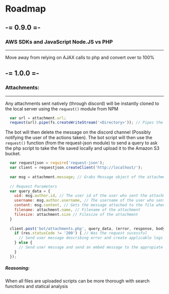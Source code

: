 
# Roadmap
## -= 0.9.0 =-

### AWS SDKs and JavaScript Node.JS vs PHP
---
  Move away from relying on AJAX calls to php and convert over to 100% 
## -= 1.0.0 =-

### Attachments: 
---
  Any attachments sent natively (through discord) will be instantly cloned to the local server using the ```request()``` module from NPM
  ```javascript
    var url = attachment.url;
    request(url).pipe(fs.createWriteStream('<Directory>')); // Pipes the input stream into a file skipping the memory cache
  ```
  The bot will then delete the message on the discord channel (Possibly notifying the user of the actions taken). 
  The bot script will then use the ```request()``` function (from the request-json module) to send a query to ask the php script to take the file saved locally and upload it to the Amazon S3 bucket.
  ```javascript
    var requestjson = require('request-json');
    var client = requestjson.createClient('http://localhost/');
    
    var msg = attachment.message; // Grabs Message object of the attachment for shorthand
    
    // Request Parameters
    var query_data = {
      uid: msg.author.id, // The user id of the user who sent the attachment
      username: msg.author.username, // The username of the user who sent the attachment
      content: msg.content, // Gets the message attached to the file when sent, will be used as a description
      filename: attachment.name, // Filename of the attachment
      filesize: attachment.size // Filesize of the attachment
    }
    
    client.post('bot/attachments.php', query_data, (error, response, body) { // Send request to the php script
      if (res.statusCode != '200') { // Was the request sucessful
        // Send user message describing error and create applicable logs 
      } else {
        // Send user message and send an embed message to the appropiate channel
      }
    });
  ```
  
  ##### Reasoning:
  
  When all files are uploaded scripts can be more thorough with search functions and statical analysis
